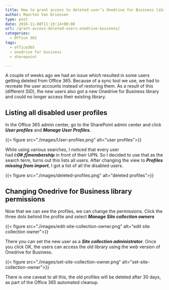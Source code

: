 ```yaml
---
title: How to grant access to deleted user’s Onedrive for Business library
author: Maarten Van Driessen
type: post
date: 2016-11-08T11:19:14+00:00
url: /grant-access-deleted-users-onedrive-business/
categories:
  - Office 365
tags:
  - office365
  - onedrive for business
  - sharepoint

---
```

A couple of weeks ago we had an issue which resulted in some users getting deleted from Office 365. Because of a sync tool we use, we had to recreate the user accounts instead of restoring them. As a result of this (different SID), the new users also got a new Onedrive for Business library and could no longer access their existing library.

## Listing all disabled user profiles

In the Office 365 admin center, go to the SharePoint admin center and click _**User profiles**_ and _**Manage User Profiles.**_

{{< figure src="./images/User-profiles.png" alt="user profiles">}}

While using various searches, I noticed that every user had **_i:0#.f|membership_** in front of their UPN. So I decided to use that as the search term, turns out this lists all users. After changing the view to _**Profiles missing from import**_, I got a list of all the disabled users.

{{< figure src="./images/deleted-profiles.png" alt="deleted profiles">}}

## Changing Onedrive for Business library permissions

Now that we can see the profiles, we can change the permissions. Click the three dots behind the profile and select _**Manage Site collection owners**_

{{< figure src="./images/edit-site-collection-owner.png" alt="edit site collection owner">}}

There you can set the new user as a _**Site collection administrator**_. Once you click OK, the users can access the old library using the web version of Onedrive for Business.

{{< figure src="./images/set-site-collection-owner.png" alt="set-site-collection-owner">}}

There is one caveat to all this, the old profiles will be deleted after 30 days, as part of the Office 365 automated cleanup.